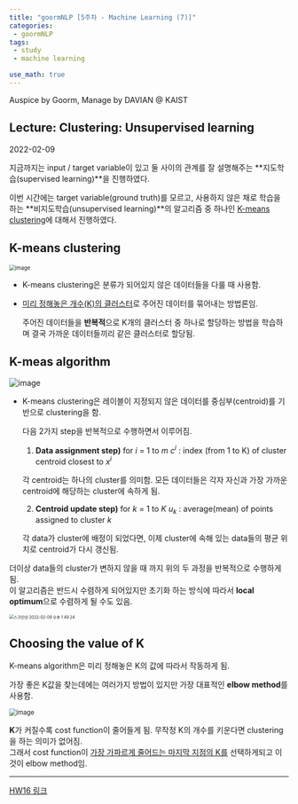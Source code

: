 ```yaml
---
title: "goormNLP [5주차 - Machine Learning (7)]"  
categories:
 - goormNLP
tags:
 - study
 - machine learning

use_math: true
---
```


Auspice by Goorm, Manage by DAVIAN @ KAIST

## Lecture: Clustering: Unsupervised learning

2022-02-09

지금까지는 input / target variable이 있고 둘 사이의 관계를 잘 설명해주는 **지도학습(supervised learning)**을 진행하였다.  

이번 시간에는 target variable(ground truth)를 모르고, 사용하지 않은 채로 학습을 하는 **비지도학습(unsupervised learning)**의 알고리즘 중 하나인 <u>K-means clustering</u>에 대해서 진행하였다.



## K-means clustering

<img src="https://user-images.githubusercontent.com/67947808/153118762-5f062096-0dfc-4e63-b4c0-f4c15672a479.png" alt="image" style="zoom:67%;" />

- K-means clustering은 분류가 되어있지 않은 데이터들을 다룰 때 사용함.
- <u>미리 정해놓은 개수(K)의 클러스터</u>로 주어진 데이터를 묶어내는 방법론임.

    주어진 데이터들을 **반복적**으로 K개의 클러스터 중 하나로 할당하는 방법을 학습하며 결국 가까운 데이터들끼리 같은 클러스터로 할당됨.



## K-meas algorithm

![image](https://user-images.githubusercontent.com/67947808/153119061-004e9d87-411d-4f5d-8140-eb91e4c87b1e.jpeg)



- K-means clustering은 레이블이 지정되지 않은 데이터를 중심부(centroid)를 기반으로 clustering을 함.

    다음 2가지 step을 반복적으로 수행하면서 이루어짐.
    1. **Data assignment step)**
    for $i$ = 1 to $m$
    $c^i$ : index (from 1 to K) of cluster centroid closest to $x^i$
    
    각 centroid는 하나의 cluster를 의미함. 모든 데이터들은 각자 자신과 가장 가까운 centroid에 해당하는 cluster에 속하게 됨.
    
    
    
    2. **Centroid update step)**
    for $k$ = 1 to $K$
    $u_k$ : average(mean) of points assigned to cluster $k$
    
    각 data가 cluster에 배정이 되었다면, 이제 cluster에 속해 있는 data들의 평균 위치로 centroid가 다시 갱신됨.



더이상 data들의 cluster가 변하지 않을 때 까지 위의 두 과정을 반복적으로 수행하게 됨.  
이 알고리즘은 반드시 수렴하게 되어있지만 초기화 하는 방식에 따라서 **local optimum**으로 수렴하게 될 수도 있음.

<img src="https://user-images.githubusercontent.com/67947808/153123926-111eef16-061c-4031-a74b-cde05df4263c.png" alt="스크린샷 2022-02-09 오후 1 49 24" style="zoom: 50%;" />



## Choosing the value of K

K-means algorithm은 미리 정해놓은 K의 값에 따라서 작동하게 됨.

가장 좋은 K값을 찾는데에는 여러가지 방법이 있지만 가장 대표적인 **elbow method**를 사용함.

<img src="https://user-images.githubusercontent.com/67947808/153163687-8d4e1975-1fc0-475e-bdaa-de5a168bfe8e.png" alt="image" style="zoom:80%;" />

**K**가 커질수록 cost function이 줄어들게 됨. 무작정 K의 개수를 키운다면 clustering을 하는 의미가 없어짐.  
그래서 cost function이 <u>가장 가파르게 줄어드는 마지막 지점의 K를</u> 선택하게되고 이것이 elbow method임.



---

[HW16 링크](https://github.com/wjh1065/goormNLP/blob/main/03_Machine_Learning/sol/%5BHW16%5D_K_means_Clustering.ipynb)
